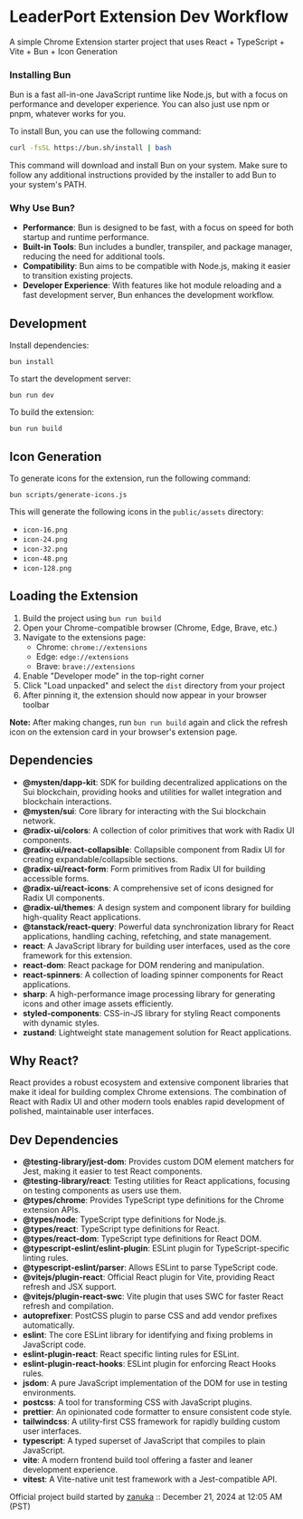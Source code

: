 # LeaderPort Extension Dev Workflow

A simple Chrome Extension starter project that uses React + TypeScript + Vite + Bun + Icon Generation

### Installing Bun

Bun is a fast all-in-one JavaScript runtime like Node.js, but with a focus on performance and developer experience. You can also just use npm or pnpm, whatever works for you. 

To install Bun, you can use the following command:

```bash
curl -fsSL https://bun.sh/install | bash
```

This command will download and install Bun on your system. Make sure to follow any additional instructions provided by the installer to add Bun to your system's PATH.

### Why Use Bun?

- **Performance**: Bun is designed to be fast, with a focus on speed for both startup and runtime performance.
- **Built-in Tools**: Bun includes a bundler, transpiler, and package manager, reducing the need for additional tools.
- **Compatibility**: Bun aims to be compatible with Node.js, making it easier to transition existing projects.
- **Developer Experience**: With features like hot module reloading and a fast development server, Bun enhances the development workflow.


## Development

Install dependencies:

`bun install`

To start the development server:

`bun run dev`

To build the extension:

`bun run build`

## Icon Generation

To generate icons for the extension, run the following command:

`bun scripts/generate-icons.js`

This will generate the following icons in the `public/assets` directory:
- `icon-16.png`
- `icon-24.png`
- `icon-32.png`
- `icon-48.png`
- `icon-128.png`

## Loading the Extension
1. Build the project using `bun run build`
2. Open your Chrome-compatible browser (Chrome, Edge, Brave, etc.)
3. Navigate to the extensions page:
    - Chrome: `chrome://extensions`
    - Edge: `edge://extensions`
    - Brave: `brave://extensions`
4. Enable "Developer mode" in the top-right corner
5. Click "Load unpacked" and select the `dist` directory from your project
6. After pinning it, the extension should now appear in your browser toolbar

**Note:** After making changes, run `bun run build` again and click the refresh icon on the extension card in your browser's extension page.

## Dependencies

- **@mysten/dapp-kit**: SDK for building decentralized applications on the Sui blockchain, providing hooks and utilities for wallet integration and blockchain interactions.
- **@mysten/sui**: Core library for interacting with the Sui blockchain network.
- **@radix-ui/colors**: A collection of color primitives that work with Radix UI components.
- **@radix-ui/react-collapsible**: Collapsible component from Radix UI for creating expandable/collapsible sections.
- **@radix-ui/react-form**: Form primitives from Radix UI for building accessible forms.
- **@radix-ui/react-icons**: A comprehensive set of icons designed for Radix UI components.
- **@radix-ui/themes**: A design system and component library for building high-quality React applications.
- **@tanstack/react-query**: Powerful data synchronization library for React applications, handling caching, refetching, and state management.
- **react**: A JavaScript library for building user interfaces, used as the core framework for this extension.
- **react-dom**: React package for DOM rendering and manipulation.
- **react-spinners**: A collection of loading spinner components for React applications.
- **sharp**: A high-performance image processing library for generating icons and other image assets efficiently.
- **styled-components**: CSS-in-JS library for styling React components with dynamic styles.
- **zustand**: Lightweight state management solution for React applications.

## Why React?
React provides a robust ecosystem and extensive component libraries that make it ideal for building complex Chrome extensions. The combination of React with Radix UI and other modern tools enables rapid development of polished, maintainable user interfaces.

## Dev Dependencies

- **@testing-library/jest-dom**: Provides custom DOM element matchers for Jest, making it easier to test React components.
- **@testing-library/react**: Testing utilities for React applications, focusing on testing components as users use them.
- **@types/chrome**: Provides TypeScript type definitions for the Chrome extension APIs.
- **@types/node**: TypeScript type definitions for Node.js.
- **@types/react**: TypeScript type definitions for React.
- **@types/react-dom**: TypeScript type definitions for React DOM.
- **@typescript-eslint/eslint-plugin**: ESLint plugin for TypeScript-specific linting rules.
- **@typescript-eslint/parser**: Allows ESLint to parse TypeScript code.
- **@vitejs/plugin-react**: Official React plugin for Vite, providing React refresh and JSX support.
- **@vitejs/plugin-react-swc**: Vite plugin that uses SWC for faster React refresh and compilation.
- **autoprefixer**: PostCSS plugin to parse CSS and add vendor prefixes automatically.
- **eslint**: The core ESLint library for identifying and fixing problems in JavaScript code.
- **eslint-plugin-react**: React specific linting rules for ESLint.
- **eslint-plugin-react-hooks**: ESLint plugin for enforcing React Hooks rules.
- **jsdom**: A pure JavaScript implementation of the DOM for use in testing environments.
- **postcss**: A tool for transforming CSS with JavaScript plugins.
- **prettier**: An opinionated code formatter to ensure consistent code style.
- **tailwindcss**: A utility-first CSS framework for rapidly building custom user interfaces.
- **typescript**: A typed superset of JavaScript that compiles to plain JavaScript.
- **vite**: A modern frontend build tool offering a faster and leaner development experience.
- **vitest**: A Vite-native unit test framework with a Jest-compatible API.


Official project build started by [zanuka](https://github.com/zanuka) :: December 21, 2024 at 12:05 AM (PST)

